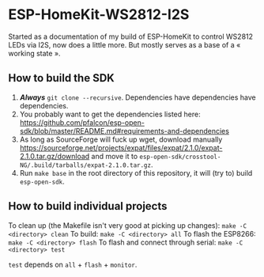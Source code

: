 # ESP-HomeKit-WS2812-I2S
Started as a documentation of my build of ESP-HomeKit to control WS2812 LEDs via I2S, now does a little more. But mostly serves as a base of a « working state ».

## How to build the SDK

1. ***Always*** `git clone --recursive`. Dependencies have dependencies have dependencies.
2. You probably want to get the dependencies listed here: https://github.com/pfalcon/esp-open-sdk/blob/master/README.md#requirements-and-dependencies
3. As long as SourceForge will fuck up wget, download manually https://sourceforge.net/projects/expat/files/expat/2.1.0/expat-2.1.0.tar.gz/download and move it to `esp-open-sdk/crosstool-NG/.build/tarballs/expat-2.1.0.tar.gz`.
4. Run `make base` in the root directory of this repository, it will (try to) build `esp-open-sdk`.

## How to build individual projects

To clean up (the Makefile isn't very good at picking up changes): `make -C <directory> clean`
To build: `make -C <directory> all`
To flash the ESP8266: `make -C <directory> flash`
To flash and connect through serial: `make -C <directory> test`

`test` depends on `all` + `flash` + `monitor`.
